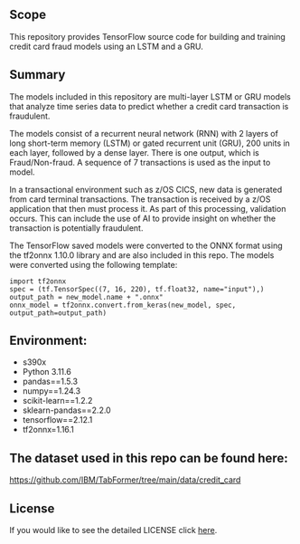 ## Scope

This repository provides TensorFlow source code for building and training credit card fraud models using an LSTM and a GRU.

## Summary
The models included in this repository are multi-layer LSTM or GRU models that analyze time series data to predict whether a credit card transaction is fraudulent.

The models consist of a recurrent neural network (RNN) with 2 layers of long short-term memory (LSTM) or gated recurrent unit (GRU), 200 units in each layer, followed by a dense layer.  There is one output, which is Fraud/Non-fraud.  A sequence of 7 transactions is used as the input to model. 

In a transactional environment such as z/OS CICS, new data is generated from card terminal transactions.  The transaction is received by a z/OS application that then must process it.  As part of this processing, validation occurs.  This can include the use of AI to provide insight on whether the transaction is potentially fraudulent.

The TensorFlow saved models were converted to the ONNX format using the tf2onnx 1.10.0 library and are also included in this repo.  The models were converted using the following template:
```
import tf2onnx
spec = (tf.TensorSpec((7, 16, 220), tf.float32, name="input"),)
output_path = new_model.name + ".onnx"
onnx_model = tf2onnx.convert.from_keras(new_model, spec, output_path=output_path)
```
## Environment:
- s390x
- Python 3.11.6
- pandas==1.5.3
- numpy==1.24.3
- scikit-learn==1.2.2
- sklearn-pandas==2.2.0
- tensorflow==2.12.1
- tf2onnx=1.16.1

## The dataset used in this repo can be found here:  
https://github.com/IBM/TabFormer/tree/main/data/credit_card

## License

If you would like to see the detailed LICENSE click [here](LICENSE).
